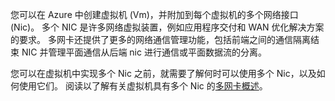 您可以在 Azure 中创建虚拟机 (Vm)，并附加到每个虚拟机的多个网络接口 (Nic)。 多个 NIC 是许多网络虚拟装置，例如应用程序交付和 WAN 优化解决方案的要求。 多网卡还提供了更多的网络通信管理功能，包括前端之间的通信隔离结束 NIC 并管理平面通信从后端 nic 进行通信或平面数据流的分离。

您可以在虚拟机中实现多个 Nic 之前，就需要了解何时可以使用多个 Nic，以及如何使用它们。 阅读以了解有关虚拟机具有多个 Nic 的[多网卡概述](../articles/virtual-network/virtual-networks-multiple-nics.md)。

